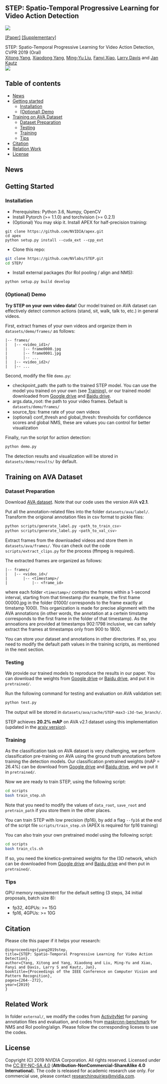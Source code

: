 ## STEP: Spatio-Temporal Progressive Learning for Video Action Detection
![](teaser.jpg)

[[Paper]](http://openaccess.thecvf.com/content_CVPR_2019/papers/Yang_STEP_Spatio-Temporal_Progressive_Learning_for_Video_Action_Detection_CVPR_2019_paper.pdf) [[Supplementary]](http://xiaodongyang.org/publications/papers/step-supp-cvpr19.pdf)

STEP: Spatio-Temporal Progressive Learning for Video Action Detection, CVPR 2019 (Oral) <br>
[Xitong Yang](http://users.umiacs.umd.edu/~xyang35/), [Xiaodong Yang](https://xiaodongyang.org/), [Ming-Yu Liu](http://mingyuliu.net/), [Fanyi Xiao](http://fanyix.cs.ucdavis.edu/), [Larry Davis](https://www.cs.umd.edu/people/lsdavis) and [Jan Kautz](http://jankautz.com/) <br>
![](example.gif)

## Table of contents
* [News](#news)
* [Getting started](#getting-started)
    * [Installation](#installation)
    * [(Optional) Demo](#(optional)-demo)
* [Training on AVA Dataset](#training-on-ava-dataset)
    * [Dataset Preparation](#dataset-preparation)
    * [Testing](#testing)
    * [Training](#training)
    * [Tips](#tips)
* [Citation](#citation)
* [Relation Work](#relation-work)
* [License](#license)

## News

## Getting Started
### Installation
- Prerequisites: Python 3.6, Numpy, OpenCV
- Install Pytorch (>= 1.1.0) and torchvision (>= 0.2.1)
- (Optional) You may skip it. Install APEX for half-precision training:
```
git clone https://github.com/NVIDIA/apex.git
cd apex
python setup.py install --cuda_ext --cpp_ext
```
- Clone this repo:
```bash
git clone https://github.com/NVlabs/STEP.git
cd STEP/
```
- Install external packages (for RoI pooling / align and NMS):
```bash
python setup.py build develop
```

### (Optional) Demo
**Try STEP on your own video data!** Our model trained on AVA dataset can effectively detect common actions (stand, sit, walk, talk to, etc.) in general videos.

First, extract frames of your own videos and organize them in `datasets/demo/frames/` as follows:
```
|-- frames/
|   |-- <video_id1>/
|       |-- frame0000.jpg
|       |-- frame0001.jpg
|       |-- ...
|   |-- <video_id2>/
|   |-- ...
```

Second, modify the file `demo.py`:
- checkpoint\_path: the path to the trained STEP model. You can use the model you trained on your own (see [Training](#trainingkkkkkkkkkkkkj)), or our trained model downloaded from [Google drive](https://drive.google.com/file/d/11Lx7MqmmZFep9Sf_QA98gulK4i5QJ-H4/view?usp=sharing) and [Baidu drive]().
- args.data\_root: the path to your video frames. Default is `datasets/demo/frames/`
- source\_fps: frame rate of your own videos
- (optional) conf\_thresh and global\_thresh: thresholds for confidence scores and global NMS, these are values you can control for better visualization

Finally, run the script for action detection:
```bash
python demo.py
```
The detection results and visualization will be stored in `datasets/demo/results/` by default.

## Training on AVA Dataset
### Dataset Preparation
Download [AVA dataset](https://research.google.com/ava/download.html). Note that our code uses the version AVA **v2.1**.

Put all the annotation-related files into the folder `datasets/ava/label/`. Transform the origional annotation files in csv format to pickle files:
```bash
python scripts/generate_label.py <path_to_train_csv>
python scripts/generate_label.py <path_to_val_csv>
```

Extract frames from the downloaded videos and store them in `datasets/ava/frames/`. You can check out the code `scripts/extract_clips.py` for the process (ffmpeg is required). 

The extracted frames are organized as follows:
```
|-- frames/
|   |-- <video_id>/
|       |-- <timestamp>/ 
|           |-- <frame_id>
```
where each folder `<timestamp>/` contains the frames within a 1-second interval, starting from that timestamp (for example, the first frame 00000.jpg in the folder 01000/ corresponds to the frame exactly at timstamp 1000). This organization is made for precise alignment with the AVA annotations (in other words, the annotation at a certein timstamp corresponds to the first frame in the folder of that timestamp). As the annoations are provided at timestamps 902:1798 inclusive, we can safely extract the frames at timestamps only from 900 to 1800.

You can store your dataset and annotations in other directories. If so, you need to modify the default path values in the training scripts, as mentioned in the next section.

### Testing
We provide our trained models to reproduce the results in our paper. You can download the weights from [Google drive](https://drive.google.com/file/d/11Lx7MqmmZFep9Sf_QA98gulK4i5QJ-H4/view?usp=sharing) or [Baidu drive](), and put it in `pretrained/`.

Run the following command for testing and evaluation on AVA validation set:
```bash
python test.py
```
The output will be stored in `datasets/ava/cache/STEP-max3-i3d-two_branch/`.

STEP achieves **20.2% mAP** on AVA v2.1 dataset using this implementation (updated in the [arxiv version]()).

### Training
As the classification task on AVA dataset is very challenging, we perform classification pre-training on AVA using the ground truth annotations before training the detection models. Our classification pretrained weights (mAP = 26.4%) can be download from [Google drive](https://drive.google.com/file/d/1ml1M87IHFBuax-sY_KYKCy509IawtuH2/view?usp=sharing) and [Baidu drive](), and we put it in `pretrained/`.

Now we are ready to train STEP, using the following script:
```bash
cd scripts
bash train_step.sh
```
Note that you need to modify the values of `data_root`, `save_root` and `pretrain_path` if you store them in the other places.

You can train STEP with low precision (fp16), by add a flag `--fp16` at the end of the script file `scripts/train_step.sh` (APEX is required for fp16 training)

You can also train your own pretrained model using the following script:
```bash
cd scripts
bash train_cls.sh
```
If so, you need the kinetics-pretrained weights for the I3D network, which can be downloaded from [Google drive](https://drive.google.com/file/d/18dCg3-s86cjyCEgaPzFgP9z5Sp-K5yYS/view?usp=sharing) and [Baidu drive]() and then put in `pretrained/`.

### Tips
GPU memory requirement for the default setting (3 steps, 34 initial proposals, batch size 8):
- fp32, 4GPUs: >= 15G
- fp16, 4GPUs: >= 10G


## Citation
Please cite this paper if it helps your research:
```
@inproceedings{yang2019step,
title={STEP: Spatio-Temporal Progressive Learning for Video Action Detection},
author={Yang, Xitong and Yang, Xiaodong and Liu, Ming-Yu and Xiao, Fanyi and Davis, Larry S and Kautz, Jan},
booktitle={Proceedings of the IEEE Conference on Computer Vision and Pattern Recognition},
pages={264--272},
year={2019}
}
```

## Related Work
In folder `external/`, we modify the codes from [ActivityNet](https://github.com/activitynet/ActivityNet) for parsing annotation files and evaluation, and codes from [maskrcnn-benchmark](https://github.com/facebookresearch/maskrcnn-benchmark) for NMS and RoI pooling/align.
Please follow the corresponding liceses to use the codes.

## License
Copyright (C) 2019 NVIDIA Corporation. All rights reserved. Licensed under the [CC BY-NC-SA 4.0](https://creativecommons.org/licenses/by-nc-sa/4.0/legalcode) (**Attribution-NonCommercial-ShareAlike 4.0 International**). The code is released for academic research use only. For commercial use, please contact [researchinquiries@nvidia.com](researchinquiries@nvidia.com).
